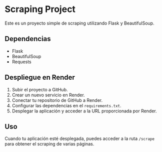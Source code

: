 # Scraping Project

Este es un proyecto simple de scraping utilizando Flask y BeautifulSoup.

## Dependencias

- Flask
- BeautifulSoup
- Requests

## Despliegue en Render

1. Subir el proyecto a GitHub.
2. Crear un nuevo servicio en Render.
3. Conectar tu repositorio de GitHub a Render.
4. Configurar las dependencias en el `requirements.txt`.
5. Desplegar la aplicación y acceder a la URL proporcionada por Render.

## Uso

Cuando tu aplicación esté desplegada, puedes acceder a la ruta `/scrape` para obtener el scraping de varias páginas.

